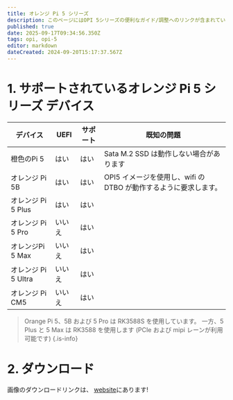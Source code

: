```yaml
---
title: オレンジ Pi 5 シリーズ
description: このページにはOPI 5シリーズの便利なガイド/調整へのリンクが含まれています
published: true
date: 2025-09-17T09:34:56.350Z
tags: opi, opi-5
editor: markdown
dateCreated: 2024-09-20T15:17:37.567Z
---
```


# 1. サポートされているオレンジ Pi 5 シリーズ デバイス

| デバイス            | UEFI | サポート | 既知の問題                                      |
| --------------- | ---- | ---- | ------------------------------------------ |
| 橙色のPi 5         | はい   | はい   | Sata M.2 SSD は動作しない場合があります |
| オレンジ Pi 5B      | はい   | はい   | OPI5 イメージを使用し、wifi の DTBO が動作するように要求します。   |
| オレンジ Pi 5 Plus  | はい   | はい   |                                            |
| オレンジ Pi 5 Pro   | いいえ  | はい   |                                            |
| オレンジPi 5 Max    | いいえ  | はい   |                                            |
| オレンジ Pi 5 Ultra | いいえ  | はい   |                                            |
| オレンジ Pi CM5     | いいえ  | はい   |                                            |

> Orange Pi 5、5B および 5 Pro は RK3588S を使用しています。 一方、5 Plus と 5 Max は RK3588 を使用します (PCIe および mipi レーンが利用可能です)
> {.is-info}

# 2. ダウンロード

画像のダウンロードリンクは、 [website](https://bredos.org/download.html)にあります!